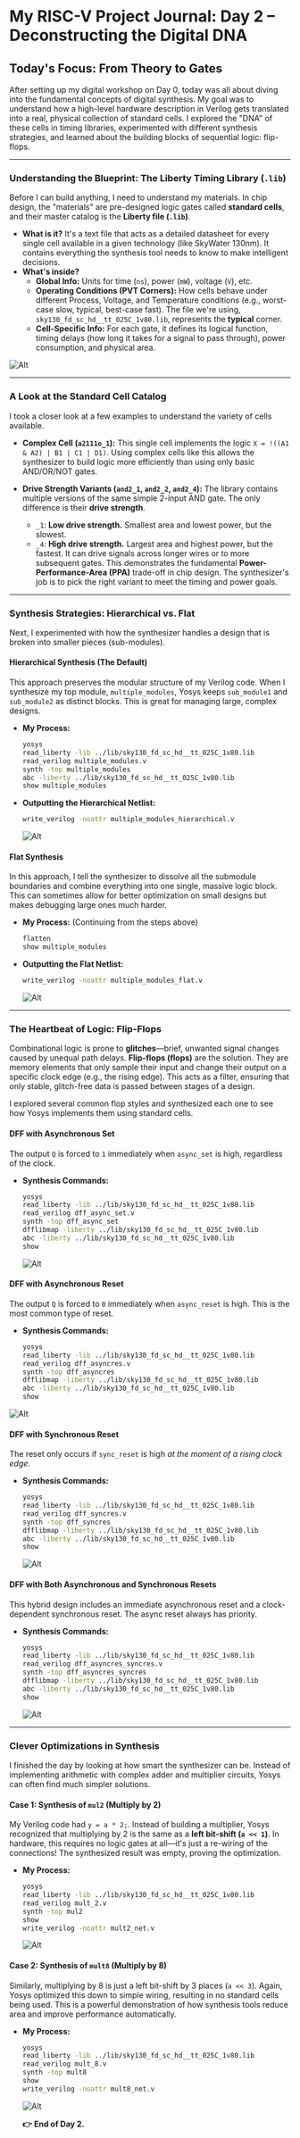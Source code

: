 # My RISC-V Project Journal: Day 2 – Deconstructing the Digital DNA

## Today's Focus: From Theory to Gates

After setting up my digital workshop on Day 0, today was all about diving into the fundamental concepts of digital synthesis. My goal was to understand how a high-level hardware description in Verilog gets translated into a real, physical collection of standard cells. I explored the "DNA" of these cells in timing libraries, experimented with different synthesis strategies, and learned about the building blocks of sequential logic: flip-flops.

---

### Understanding the Blueprint: The Liberty Timing Library (`.lib`)

Before I can build anything, I need to understand my materials. In chip design, the "materials" are pre-designed logic gates called **standard cells**, and their master catalog is the **Liberty file (`.lib`)**.

-   **What is it?** It's a text file that acts as a detailed datasheet for every single cell available in a given technology (like SkyWater 130nm). It contains everything the synthesis tool needs to know to make intelligent decisions.
-   **What's inside?**
    -   **Global Info:** Units for time (`ns`), power (`mW`), voltage (`V`), etc.
    -   **Operating Conditions (PVT Corners):** How cells behave under different Process, Voltage, and Temperature conditions (e.g., worst-case slow, typical, best-case fast). The file we're using, `sky130_fd_sc_hd__tt_025C_1v80.lib`, represents the **typical** corner.
    -   **Cell-Specific Info:** For each gate, it defines its logical function, timing delays (how long it takes for a signal to pass through), power consumption, and physical area.

![Alt](Day2/Library.png)

---

### A Look at the Standard Cell Catalog

I took a closer look at a few examples to understand the variety of cells available.

-   **Complex Cell (`a2111o_1`):** This single cell implements the logic `X = !((A1 & A2) | B1 | C1 | D1)`. Using complex cells like this allows the synthesizer to build logic more efficiently than using only basic AND/OR/NOT gates.


-   **Drive Strength Variants (`and2_1`, `and2_2`, `and2_4`):** The library contains multiple versions of the same simple 2-input AND gate. The only difference is their **drive strength**.
    -   `_1`: **Low drive strength.** Smallest area and lowest power, but the slowest.
    -   `_4`: **High drive strength.** Largest area and highest power, but the fastest. It can drive signals across longer wires or to more subsequent gates.
    This demonstrates the fundamental **Power-Performance-Area (PPA)** trade-off in chip design. The synthesizer's job is to pick the right variant to meet the timing and power goals.

---

### Synthesis Strategies: Hierarchical vs. Flat

Next, I experimented with how the synthesizer handles a design that is broken into smaller pieces (sub-modules).

#### Hierarchical Synthesis (The Default)

This approach preserves the modular structure of my Verilog code. When I synthesize my top module, `multiple_modules`, Yosys keeps `sub_module1` and `sub_module2` as distinct blocks. This is great for managing large, complex designs.

-   **My Process:**
    ```bash
    yosys
    read_liberty -lib ../lib/sky130_fd_sc_hd__tt_025C_1v80.lib
    read_verilog multiple_modules.v
    synth -top multiple_modules
    abc -liberty ../lib/sky130_fd_sc_hd__tt_025C_1v80.lib
    show multiple_modules
    ```

-   **Outputting the Hierarchical Netlist:**
    ```bash
    write_verilog -noattr multiple_modules_hierarchical.v
    ```

    ![Alt](Day2/Heirarchy.png)

#### Flat Synthesis

In this approach, I tell the synthesizer to dissolve all the submodule boundaries and combine everything into one single, massive logic block. This can sometimes allow for better optimization on small designs but makes debugging large ones much harder.

-   **My Process:** (Continuing from the steps above)
    ```bash
    flatten
    show multiple_modules
    ```

-   **Outputting the Flat Netlist:**
    ```bash
    write_verilog -noattr multiple_modules_flat.v
    ```

    ![Alt](Day2/flatten.png)

---

### The Heartbeat of Logic: Flip-Flops

Combinational logic is prone to **glitches**—brief, unwanted signal changes caused by unequal path delays. **Flip-flops (flops)** are the solution. They are memory elements that only sample their input and change their output on a specific clock edge (e.g., the rising edge). This acts as a filter, ensuring that only stable, glitch-free data is passed between stages of a design.

I explored several common flop styles and synthesized each one to see how Yosys implements them using standard cells.

#### DFF with Asynchronous Set

The output `Q` is forced to `1` immediately when `async_set` is high, regardless of the clock.

-   **Synthesis Commands:**
    ```bash
    yosys
    read_liberty -lib ../lib/sky130_fd_sc_hd__tt_025C_1v80.lib
    read_verilog dff_async_set.v
    synth -top dff_async_set
    dfflibmap -liberty ../lib/sky130_fd_sc_hd__tt_025C_1v80.lib
    abc -liberty ../lib/sky130_fd_sc_hd__tt_025C_1v80.lib
    show
    ```
     ![Alt](Day2/ASetDFF.png)

#### DFF with Asynchronous Reset

The output `Q` is forced to `0` immediately when `async_reset` is high. This is the most common type of reset.

-   **Synthesis Commands:**
    ```bash
    yosys
    read_liberty -lib ../lib/sky130_fd_sc_hd__tt_025C_1v80.lib
    read_verilog dff_asyncres.v
    synth -top dff_asyncres
    dfflibmap -liberty ../lib/sky130_fd_sc_hd__tt_025C_1v80.lib
    abc -liberty ../lib/sky130_fd_sc_hd__tt_025C_1v80.lib
    show
    ```
   ![Alt](Day2/ASetDFFWave.png)
   
#### DFF with Synchronous Reset

The reset only occurs if `sync_reset` is high *at the moment of a rising clock edge*.

-   **Synthesis Commands:**
    ```bash
    yosys
    read_liberty -lib ../lib/sky130_fd_sc_hd__tt_025C_1v80.lib
    read_verilog dff_syncres.v
    synth -top dff_syncres
    dfflibmap -liberty ../lib/sky130_fd_sc_hd__tt_025C_1v80.lib
    abc -liberty ../lib/sky130_fd_sc_hd__tt_025C_1v80.lib
    show
    ```
     ![Alt](Day2/SResetDFF.png)

#### DFF with Both Asynchronous and Synchronous Resets

This hybrid design includes an immediate asynchronous reset and a clock-dependent synchronous reset. The async reset always has priority.

-   **Synthesis Commands:**
    ```bash
    yosys
    read_liberty -lib ../lib/sky130_fd_sc_hd__tt_025C_1v80.lib
    read_verilog dff_asyncres_syncres.v
    synth -top dff_asyncres_syncres
    dfflibmap -liberty ../lib/sky130_fd_sc_hd__tt_025C_1v80.lib
    abc -liberty ../lib/sky130_fd_sc_hd__tt_025C_1v80.lib
    show
    ```
     ![Alt](Day2/AandSResetDFF.png)
---

### Clever Optimizations in Synthesis

I finished the day by looking at how smart the synthesizer can be. Instead of implementing arithmetic with complex adder and multiplier circuits, Yosys can often find much simpler solutions.

#### Case 1: Synthesis of `mul2` (Multiply by 2)

My Verilog code had `y = a * 2;`. Instead of building a multiplier, Yosys recognized that multiplying by 2 is the same as a **left bit-shift (`a << 1`)**. In hardware, this requires no logic gates at all—it's just a re-wiring of the connections! The synthesized result was empty, proving the optimization.

-   **My Process:**
    ```bash
    yosys
    read_liberty -lib ../lib/sky130_fd_sc_hd__tt_025C_1v80.lib
    read_verilog mult_2.v
    synth -top mul2
    show
    write_verilog -noattr mult2_net.v
    ```
     ![Alt](Day2/OptimisedMul2.png)

#### Case 2: Synthesis of `mult8` (Multiply by 8)

Similarly, multiplying by 8 is just a left bit-shift by 3 places (`a << 3`). Again, Yosys optimized this down to simple wiring, resulting in no standard cells being used. This is a powerful demonstration of how synthesis tools reduce area and improve performance automatically.

-   **My Process:**
    ```bash
    yosys
    read_liberty -lib ../lib/sky130_fd_sc_hd__tt_025C_1v80.lib
    read_verilog mult_8.v
    synth -top mult8
    show
    write_verilog -noattr mult8_net.v
    ```
     ![Alt](Day2/OptimisedMul8.png)


    **👉 End of Day 2.** 
